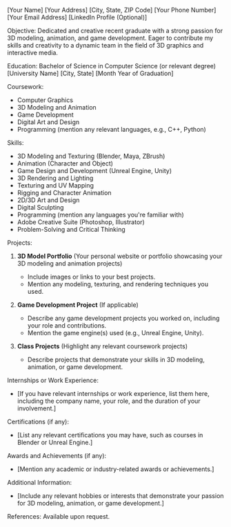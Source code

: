 [Your Name]
[Your Address]
[City, State, ZIP Code]
[Your Phone Number]
[Your Email Address]
[LinkedIn Profile (Optional)]

Objective:
Dedicated and creative recent graduate with a strong passion for 3D modeling, animation, and game development. Eager to contribute my skills and creativity to a dynamic team in the field of 3D graphics and interactive media.

Education:
Bachelor of Science in Computer Science (or relevant degree)
[University Name]
[City, State]
[Month Year of Graduation]

Coursework:
- Computer Graphics
- 3D Modeling and Animation
- Game Development
- Digital Art and Design
- Programming (mention any relevant languages, e.g., C++, Python)

Skills:
- 3D Modeling and Texturing (Blender, Maya, ZBrush)
- Animation (Character and Object)
- Game Design and Development (Unreal Engine, Unity)
- 3D Rendering and Lighting
- Texturing and UV Mapping
- Rigging and Character Animation
- 2D/3D Art and Design
- Digital Sculpting
- Programming (mention any languages you're familiar with)
- Adobe Creative Suite (Photoshop, Illustrator)
- Problem-Solving and Critical Thinking

Projects:
1. **3D Model Portfolio** (Your personal website or portfolio showcasing your 3D modeling and animation projects)
   - Include images or links to your best projects.
   - Mention any modeling, texturing, and rendering techniques you used.

2. **Game Development Project** (If applicable)
   - Describe any game development projects you worked on, including your role and contributions.
   - Mention the game engine(s) used (e.g., Unreal Engine, Unity).

3. **Class Projects** (Highlight any relevant coursework projects)
   - Describe projects that demonstrate your skills in 3D modeling, animation, or game development.

Internships or Work Experience:
- [If you have relevant internships or work experience, list them here, including the company name, your role, and the duration of your involvement.]

Certifications (if any):
- [List any relevant certifications you may have, such as courses in Blender or Unreal Engine.]

Awards and Achievements (if any):
- [Mention any academic or industry-related awards or achievements.]

Additional Information:
- [Include any relevant hobbies or interests that demonstrate your passion for 3D modeling, animation, or game development.]

References:
Available upon request.

